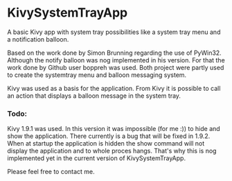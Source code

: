 # KivySystemTrayApp
A basic Kivy app with system tray possibilities like a system tray menu and a notification balloon.

Based on the work done by Simon Brunning regarding the use of PyWin32. Although the notify balloon was nog implemented in his version. For that the work done by Github user boppreh was used. Both project were partly used to create the systemtray menu and balloon messaging system.

Kivy was used as a basis for the application. From Kivy it is possible to call an action that displays a balloon message in the system tray.

### Todo:
Kivy 1.9.1 was used. In this version it was impossible (for me :)) to hide and show the application. There currently is a bug that will be fixed in 1.9.2. When at startup the application is hidden the show command will not display the application and to whole proces hangs. That's why this is nog implemented yet in the current version of KivySystemTrayApp.

Please feel free to contact me.
